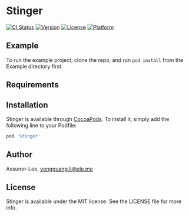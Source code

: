 # Stinger

[![CI Status](http://img.shields.io/travis/Assuner-Lee/Stinger.svg?style=flat)](https://travis-ci.org/Assuner-Lee/Stinger)
[![Version](https://img.shields.io/cocoapods/v/Stinger.svg?style=flat)](http://cocoapods.org/pods/Stinger)
[![License](https://img.shields.io/cocoapods/l/Stinger.svg?style=flat)](http://cocoapods.org/pods/Stinger)
[![Platform](https://img.shields.io/cocoapods/p/Stinger.svg?style=flat)](http://cocoapods.org/pods/Stinger)

## Example

To run the example project, clone the repo, and run `pod install` from the Example directory first.

## Requirements

## Installation

Stinger is available through [CocoaPods](http://cocoapods.org). To install
it, simply add the following line to your Podfile:

```ruby
pod 'Stinger'
```

## Author

Assuner-Lee, yongguang.li@ele.me

## License

Stinger is available under the MIT license. See the LICENSE file for more info.
